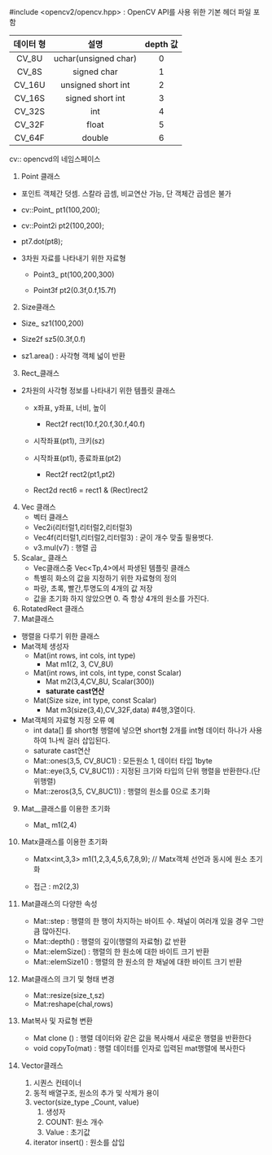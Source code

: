 \#include <opencv2/opencv.hpp> : OpenCV API를 사용 위한 기본 헤더 파일 포함

| 데이터 형 |         설명         | depth 값 |
| :-------: | :------------------: | :------: |
|   CV_8U   | uchar(unsigned char) |    0     |
|   CV_8S   |     signed char      |    1     |
|  CV_16U   |  unsigned short int  |    2     |
|  CV_16S   |   signed short int   |    3     |
|  CV_32S   |         int          |    4     |
|  CV_32F   |        float         |    5     |
|  CV_64F   |        double        |    6     |

cv:: opencvd의 네임스페이스

1. Point 클래스

- 포인트 객체간 덧셈. 스칼라 곱셈, 비교연산 가능, 단 객체간 곱셈은 불가

- cv::Point_<int> pt1(100,200);

- cv::Point2i pt2(100,200);

- pt7.dot(pt8);

- 3차원 자료를 나타내기 위한 자료형

  - Point3_<int> pt(100,200,300)

  - Point3f pt2(0.3f,0.f,15.7f)

2.  Size클래스

- Size_<int> sz1(100,200)

- Size2f sz5(0.3f,0.f)

- sz1.area() : 사각형 객체 넓이 반환

3. Rect_클래스

- 2차원의 사각형 정보를 나타내기 위한 템플릿 클래스

  - x좌표, y좌표, 너비, 높이
    - Rect2f rect(10.f,20.f,30.f,40.f)

  - 시작좌표(pt1), 크키(sz)
  - 시작좌표(pt1), 종료좌표(pt2)
    - Rect2f rect2(pt1,pt2)
  - Rect2d rect6 = rect1 & (Rect)rect2

4. Vec 클래스 
   - 벡터 클래스
   - Vec2i(리터럴1,리터럴2,리터럴3)
   - Vec4f(리터럴1,리터럴2,리터럴3) : 굳이 개수 맞출 필용벗다.
   - v3.mul(v7) : 행렬 곱
5. Scalar_ 클래스
   - Vec클래스중 Vec<Tp,4>에서 파생된 템플릿 클래스
   - 특별히 화소의 값을 지정하기 위한 자료형의 정의
   - 파랑, 초록, 빨간,투명도의 4개의 값 저장
   - 값을 초기화 하지 않았으면 0. 즉 항상 4개의 원소를 가진다.
6. RotatedRect 클래스
7. Mat클래스

- 행렬을 다루기 위한 클래스
- Mat객체 생성자
  - Mat(int rows, int cols, int type)
    - Mat m1(2, 3, CV_8U)
  - Mat(int rows, int cols, int type, const Scalar)
    - Mat m2(3,4,CV_8U, Scalar(300))
    -  __saturate cast연산__
  - Mat(Size size, int type, const Scalar)
    - Mat m3(size(3,4),CV_32F,data) #4행,3열이다.
- Mat객체의 자료형 지정 오류 예
  - int data[] 를 short형 행렬에 넣으면 short형 2개를 int형 데이터 하나가 사용하여 1나씩 걸러 삽입된다.
  - saturate cast연산
  - Mat::ones(3,5, CV_8UC1) : 모든원소 1, 데이터 타입 1byte
  - Mat::eye(3,5, CV_8UC1))  : 지정된 크기와 타입의 단위 행렬을 반환한다.(단위행렬)
  - Mat::zeros(3,5, CV_8UC1)) : 행렬의 원소를 0으로 초기화

9. Mat__클래스를 이용한 초기화
   - Mat_<int>  m1(2,4)


10. Matx클래스를 이용한 초기화

    - Matx<int,3,3> m1(1,2,3,4,5,6,7,8,9); // Matx객체 선언과 동시에 원소 초기화

    - 접근 : m2(2,3)


11. Mat클래스의 다양한 속성
    - Mat::step :  행렬의 한 행이 차지하는 바이트 수. 채널이 여러개 있을 경우 그만큼 많아진다.
    - Mat::depth() : 행렬의 깊이(행렬의 자료형) 값 반환
    - Mat::elemSize() : 행렬의 한 원소에 대한 바이트 크기 반환
    - Mat::elemSize1() : 행렬의 한 원소의 한 채널에 대한 바이트 크기 반환

12. Mat클래스의 크기 및 형태 변경
    - Mat::resize(size_t,sz) 
    - Mat:reshape(chal,rows)
13. Mat복사 및 자료형 변환
    - Mat clone () : 행렬 데이터와 같은 값을 복사해서 새로운 행렬을 반환한다
    - void copyTo(mat) : 행렬 데이터를 인자로 입력된 mat행렬에 복사한다
14. Vector클래스
    1. 시퀀스 컨테이너
    2. 동적 배열구조, 원소의 추가 및 삭제가 용이
    3. vector(size_type _Count, value)
       1. 생성자
       2. COUNT: 원소 개수 
       3. Value : 초기값
    4. iterator insert()  : 원소를 삽입